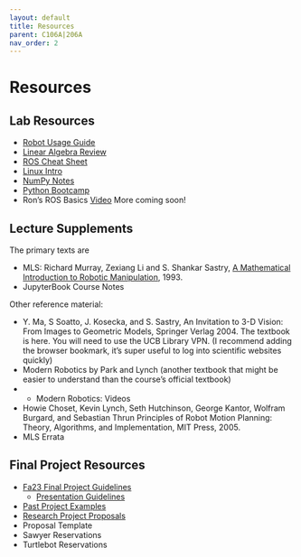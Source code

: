 ```yaml
---
layout: default
title: Resources
parent: C106A|206A
nav_order: 2
---
```


# Resources

## Lab Resources

- [Robot Usage Guide](http://public2.yuantsy.com/Test/C106A/Resources/robot_usage_guide_fa23.pdf)
- [Linear Algebra Review](http://public2.yuantsy.com/Test/C106A/Resources/math_review.pdf)
- [ROS Cheat Sheet](http://public2.yuantsy.com/Test/C106A/Resources/ROS_cheat_sheet.pdf)
- [Linux Intro](http://public2.yuantsy.com/Test/C106A/Resources/linux_intro.pdf)
- [NumPy Notes](http://public2.yuantsy.com/Test/C106A/Resources/numpy_notes.pdf)
- [Python Bootcamp](http://public2.yuantsy.com/Test/C106A/Resources/Python_Bootcamp.zip)
- Ron’s ROS Basics [Video](http://public2.yuantsy.com/Test/C106A/Resources/y2mate.com%20-%20EECS%20106A%20%20Intro%20to%20ROS_v720P.mp4)
More coming soon!

## Lecture Supplements
The primary texts are

- MLS: Richard Murray, Zexiang Li and S. Shankar Sastry, [A Mathematical Introduction to Robotic Manipulation](http://public2.yuantsy.com/Test/C106A/Textbook/MLS.pdf), 1993.
- JupyterBook Course Notes

Other reference material:

- Y. Ma, S Soatto, J. Kosecka, and S. Sastry, An Invitation to 3-D Vision: From Images to Geometric Models, Springer Verlag 2004. The textbook is here. You will need to use the UCB Library VPN. (I recommend adding the browser bookmark, it’s super useful to log into scientific websites quickly)
- Modern Robotics by Park and Lynch (another textbook that might be easier to understand than the course’s official textbook)
- - Modern Robotics: Videos
- Howie Choset, Kevin Lynch, Seth Hutchinson, George Kantor, Wolfram Burgard, and Sebastian Thrun Principles of Robot Motion Planning: Theory, Algorithms, and Implementation, MIT Press, 2005.
- MLS Errata

## Final Project Resources
- [Fa23 Final Project Guidelines](http://public2.yuantsy.com/Test/C106A/Resources/_EECS_106A_Fa23__Final_Project_Proposal_Template.pdf)
  - [Presentation Guidelines](http://public2.yuantsy.com/Test/C106A/Resources/final_proj_guidelines.pdf)
- [Past Project Examples](http://public2.yuantsy.com/Test/C106A/Resources/Past%20Project%20Ideas.pdf)
- [Research Project Proposals](http://public2.yuantsy.com/Test/C106A/Resources/C106A%20Fa23%20Research%20Project%20Proposals.pdf)
- Proposal Template
- Sawyer Reservations
- Turtlebot Reservations